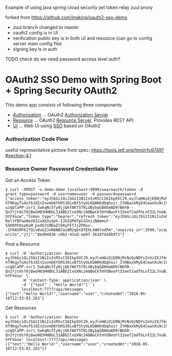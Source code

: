 Example of using java spring cloud security 
jwt token relay zuul proxy


forked from https://github.com/making/oauth2-sso-demo

* zuul branch changed to master
* oauth2 config is in UI
* verification public key is in both UI and resource (can go to config server main config file)
* signing key is in auth

TODO check do we need password access level auth?


# OAuth2 SSO Demo with Spring Boot + Spring Security OAuth2

This demo app consists of following three components:

* [Authorization](authorization) ... OAuth2 [Authorization Server](http://docs.spring.io/spring-boot/docs/current/reference/htmlsingle/#boot-features-security-oauth2-authorization-server)
* [Resource](resource) ... OAuth2 [Resource Server](http://docs.spring.io/spring-boot/docs/current/reference/htmlsingle/#boot-features-security-oauth2-resource-server). Provides REST API.
* [UI](ui) ... Web UI using [SSO](http://docs.spring.io/spring-boot/docs/current/reference/htmlsingle/#boot-features-security-oauth2-single-sign-on) based on OAuth2

### Authorization Code Flow

useful representative picture from spec:
https://tools.ietf.org/html/rfc6749?#section-4.1

### Resource Owner Password Credentials Flow

Get an Access Token

``` console
$ curl -XPOST -u demo:demo localhost:9999/uaa/oauth/token -d grant_type=password -d username=user -d password=password
{"access_token":"eyJhbGciOiJSUzI1NiIsInR5cCI6IkpXVCJ9.eyJleHAiOjE0NjMzNzQzNDYsInVzZXJfbmFtZSI6InVzZXIiLCJhdXRob3JpdGllcyI6WyJST0xFX0FETUlOIiwiUk9MRV9VU0VSIl0sImp0aSI6IjhlZDA0MDM2LWMwYjItNDJhZC1hZThmLTNiMTg3NGE5YjlmMiIsImNsaWVudF9pZCI6ImRlbW8iLCJzY29wZSI6WyJyZWFkIiwid3JpdGUiXX0.0p9uddJWyKafC0pzubQdCJR4wd9jAZdi07xOZfT8H_mQa629ybz-hT9KqyTu4uf6JdInIovmb6YkRS3OixBfStyULKbBKKdQqhuir_IYHBaxkMyE4CewnXu9c1VpF6qhzL8ucXZ7xiT9eRDhbxwQhCb305f1v4yZMvdPw5ZSLm9Fje6mwCIrq-uzqQlaPP-zvr1_5wkqNc5fy0jjQkfAKTSTKLUBybqG80bmAD9rB6hB--QnIYjtdsT8jBwoH03HHBUL31ABb2lxGXNc248BwCkfmYUBwsFt32eeT2adfhLnfZ2L7noBJVLV3E3AioMbkapFymYZGv7qlG-hYFXozw","token_type":"bearer","refresh_token":"eyJhbGciOiJSUzI1NiIsInR5cCI6IkpXVCJ9.eyJ1c2VyX25hbWUiOiJ1c2VyIiwic2NvcGUiOlsicmVhZCIsIndyaXRlIl0sImF0aSI6IjhlZDA0MDM2LWMwYjItNDJhZC1hZThmLTNiMTg3NGE5YjlmMiIsImV4cCI6MTQ2NTk2Mjc0NiwiYXV0aG9yaXRpZXMiOlsiUk9MRV9BRE1JTiIsIlJPTEVfVVNFUiJdLCJqdGkiOiJmZDFiOWI2ZS0xYzQ3LTRmOGQtYjA3Mi1kYTUxM2IwZmJjMzIiLCJjbGllbnRfaWQiOiJkZW1vIn0.ImHqIMhltBHKga2JgO2S6MXwzptUGXQ2JTrzDKV2V3H2xDEvFXpxfagZDHkV8ru9LqJC3o7OvcCtj8OPeO1mUgu7Qf7T0DzcPWV0Ro5jdTqypUBTmUFGoPNkFrzyCxgZ1vyxx7vwDeFQfKCEa4nwmYD24DzROjbcuakaMtYwGR_s3o1Jy2KL56n7IWsysLxKNjZX7mfG6XLYuCbxvXS-ReltFBPaa0eV631uXm3ydph-IJbIGPHTpCG3niiNAmmiF-5XH0PF0spKuM_pxHXJsMEwZlERyFFfJj2PKox--1FRAtRFKIfQiv0uGZJxR6NB7az0R2qbtQTEhLXW6YudPA","expires_in":3599,"scope":"read write","jti":"8ed04036-c0b2-42ad-ae8f-3b1874a9b9f2"}
```

Post a Resource

``` console
$ curl -H 'Authorization: Bearer eyJhbGciOiJSUzI1NiIsInR5cCI6IkpXVCJ9.eyJleHAiOjE0NjMzNzQzNDYsInVzZXJfbmFtZSI6InVzZXIiLCJhdXRob3JpdGllcyI6WyJST0xFX0FETUlOIiwiUk9MRV9VU0VSIl0sImp0aSI6IjhlZDA0MDM2LWMwYjItNDJhZC1hZThmLTNiMTg3NGE5YjlmMiIsImNsaWVudF9pZCI6ImRlbW8iLCJzY29wZSI6WyJyZWFkIiwid3JpdGUiXX0.0p9uddJWyKafC0pzubQdCJR4wd9jAZdi07xOZfT8H_mQa629ybz-hT9KqyTu4uf6JdInIovmb6YkRS3OixBfStyULKbBKKdQqhuir_IYHBaxkMyE4CewnXu9c1VpF6qhzL8ucXZ7xiT9eRDhbxwQhCb305f1v4yZMvdPw5ZSLm9Fje6mwCIrq-uzqQlaPP-zvr1_5wkqNc5fy0jjQkfAKTSTKLUBybqG80bmAD9rB6hB--QnIYjtdsT8jBwoH03HHBUL31ABb2lxGXNc248BwCkfmYUBwsFt32eeT2adfhLnfZ2L7noBJVLV3E3AioMbkapFymYZGv7qlG-hYFXozw' \
       -H 'Content-Type: application/json' \
       -d '{"text" : "Hello World!"}' \
       localhost:7777/api/messages
{"text":"Hello World!","username":"user","createdAt":"2016-05-16T12:53:03.263"}
```

Get Resources

``` console
$ curl -H 'Authorization: Bearer eyJhbGciOiJSUzI1NiIsInR5cCI6IkpXVCJ9.eyJleHAiOjE0NjMzNzQzNDYsInVzZXJfbmFtZSI6InVzZXIiLCJhdXRob3JpdGllcyI6WyJST0xFX0FETUlOIiwiUk9MRV9VU0VSIl0sImp0aSI6IjhlZDA0MDM2LWMwYjItNDJhZC1hZThmLTNiMTg3NGE5YjlmMiIsImNsaWVudF9pZCI6ImRlbW8iLCJzY29wZSI6WyJyZWFkIiwid3JpdGUiXX0.0p9uddJWyKafC0pzubQdCJR4wd9jAZdi07xOZfT8H_mQa629ybz-hT9KqyTu4uf6JdInIovmb6YkRS3OixBfStyULKbBKKdQqhuir_IYHBaxkMyE4CewnXu9c1VpF6qhzL8ucXZ7xiT9eRDhbxwQhCb305f1v4yZMvdPw5ZSLm9Fje6mwCIrq-uzqQlaPP-zvr1_5wkqNc5fy0jjQkfAKTSTKLUBybqG80bmAD9rB6hB--QnIYjtdsT8jBwoH03HHBUL31ABb2lxGXNc248BwCkfmYUBwsFt32eeT2adfhLnfZ2L7noBJVLV3E3AioMbkapFymYZGv7qlG-hYFXozw' localhost:7777/api/messages
[{"text":"Hello World!","username":"user","createdAt":"2016-05-16T12:53:03.263"}]
